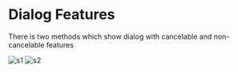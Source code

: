 # Dialog Features
There is two methods which show dialog with cancelable and non-cancelable features

![s1](https://user-images.githubusercontent.com/114288510/193445209-d6511f2b-5262-41e4-ad93-ded45c01d41d.png) ![s2](https://user-images.githubusercontent.com/114288510/193445215-e196fbc5-0540-45aa-8c81-77d2bd771381.png)
